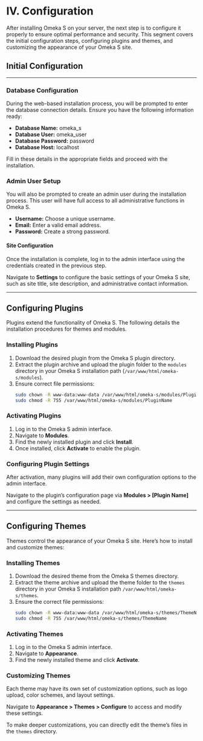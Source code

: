 # IV. Configuration

After installing Omeka S on your server, the next step is to configure it properly to ensure optimal performance and security. This segment covers the initial configuration steps, configuring plugins and themes, and customizing the appearance of your Omeka S site.

## Initial Configuration
_____________________________


### Database Configuration

During the web-based installation process, you will be prompted to enter the database connection details. Ensure you have the following information ready:

- **Database Name:** omeka_s
- **Database User:** omeka_user
- **Database Password:** password
- **Database Host:** localhost

Fill in these details in the appropriate fields and proceed with the installation.

### Admin User Setup

You will also be prompted to create an admin user during the installation process. This user will have full access to all administrative functions in Omeka S.

- **Username:** Choose a unique username.
- **Email:** Enter a valid email address.
- **Password:** Create a strong password.

#### Site Configuration

Once the installation is complete, log in to the admin interface using the credentials created in the previous step.

Navigate to **Settings** to configure the basic settings of your Omeka S site, such as site title, site description, and administrative contact information.
____

## Configuring Plugins

Plugins extend the functionality of Omeka S. The following details the installation procedures for themes and modules.


### Installing Plugins

1. Download the desired plugin from the Omeka S plugin directory.
2. Extract the plugin archive and upload the plugin folder to the `modules` directory in your Omeka S installation path (`/var/www/html/omeka-s/modules`).
3. Ensure correct file permissions:
   ```sh
   sudo chown -R www-data:www-data /var/www/html/omeka-s/modules/PluginName
   sudo chmod -R 755 /var/www/html/omeka-s/modules/PluginName
   ```

### Activating Plugins

1. Log in to the Omeka S admin interface.
2. Navigate to **Modules**.
3. Find the newly installed plugin and click **Install**.
4. Once installed, click **Activate** to enable the plugin.

### Configuring Plugin Settings

After activation, many plugins will add their own configuration options to the admin interface.

Navigate to the plugin’s configuration page via **Modules > [Plugin Name]** and configure the settings as needed.
______

## Configuring Themes

Themes control the appearance of your Omeka S site. Here’s how to install and customize themes:

### Installing Themes

1. Download the desired theme from the Omeka S themes directory.
2. Extract the theme archive and upload the theme folder to the `themes` directory in your Omeka S installation path `/var/www/html/omeka-s/themes`.
3. Ensure the correct file permissions:
   ```sh
   sudo chown -R www-data:www-data /var/www/html/omeka-s/themes/ThemeName
   sudo chmod -R 755 /var/www/html/omeka-s/themes/ThemeName
   ```

### Activating Themes

1. Log in to the Omeka S admin interface.
2. Navigate to **Appearance**.
3. Find the newly installed theme and click **Activate**.

### Customizing Themes

Each theme may have its own set of customization options, such as logo upload, color schemes, and layout settings.

Navigate to **Appearance > Themes > Configure** to access and modify these settings.

To make deeper customizations, you can directly edit the theme’s files in the `themes` directory.
